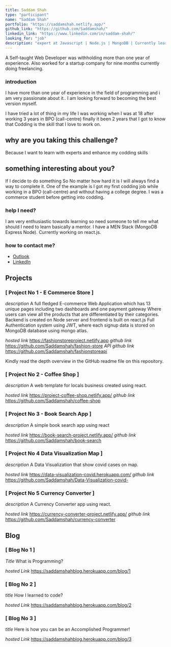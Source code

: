 ```yaml
---
title: Saddam Shah
type: "participant"
name: "Saddam Shah"
portfolio: "https://saddamshah.netlify.app/"
github_link: "https://github.com/Saddamshah/"
linkedin_link: "https://www.linkedin.com/in/saddam-shah/"
looking_for: "job"
description: "expert at Javascript | Node.js | MongoDB | Currently learning React"
---
```


A Self-taught Web Developer was withholding more than one year of experience. Also worked for a startup company for nine months currently doing freelancing.

### introduction
 
I have more than one year of experience in the field of programming and i am very passionate about it..  I am looking forward to becoming the best version myself. 

I have tried a lot of thing in my life  I was working when I was at 18 after working  3 years in BPO (call-centre) finally it been 2 years that I got to know that Codding is the skill that I love to work on. 

## why are you taking this challenge?

Because I want to learn with experts and enhance my codding skills 

## something interesting about you?

If I decide to do something So No matter how hard it is I will always find a way to complete it. One of the example is I got my first codding job while working in a BPO (call-centre) and without having a college degree. I was a commerce student before getting into codding.

### help I need?

I am very enthusiastic towards learning so need someone to tell me what should I need to learn basically a mentor.
I have a MEN Stack  (MongoDB Express Node). Currently working on react.js.

### how to contact me?

- [Outlook](mailto:shah.saddam@outlook.com)
- [LinkedIn](https://www.linkedin.com/in/saddam-shah/)

## Projects 

### [ Project No 1 - E Commerce Store ]
_description_ A full fledged E-commerce Web Application which has 13 unique pages including two dashboards and one payment gateway Where users can view all the products that are differentiated by their categories. 
Backend is created on Node server and frontend is built on react.js
Full Authentication system using JWT, where each signup data is stored on MongoDB database using mongo atlas.

_hosted link_ https://fashionstoreproject.netlify.app
_github link_ https://github.com/Saddamshah/fashion-store
_API github link_ https://github.com/Saddamshah/fashionstoreapi 

Kindly read the depth overview in the GitHub readme file on this repository.

### [ Project No 2 - Coffee Shop ] 
_description_ A web template for locals business created using react.

_hosted link_ https://project-coffee-shop.netlify.app/
_github link_ https://github.com/Saddamshah/coffee-shop

### [ Project No 3 - Book Search App ]
_description_ A simple book search app using react

_hosted link_ https://book-search-project.netlify.app/
_github link_ https://github.com/Saddamshah/book-search

### [ Project No 4 Data Visualization Map ]
_description_ A Data Visualization that show covid cases on map.

_hosted link_ https://data-visualization-covid.herokuapp.com/
_github link_ https://github.com/Saddamshah/Data-Visualization-covid-

### [ Project No 5 Currency Converter ]
_description_ A Currency Converter app using react.

_hosted link_ https://currency-converter-project.netlify.app/
_github link_ https://github.com/Saddamshah/currency-converter


## Blog

### [ Blog No 1 ]
_Title_ What is Programming?

_hosted Link_ https://saddamshahblog.herokuapp.com/blog/1

### [ Blog No 2 ]
_title_ How I learned to code?

_hosted Link_ https://saddamshahblog.herokuapp.com/blog/2

### [ Blog No 3 ]
_title_ Here is how you can be an Accomplished Programmer!

_hosted Link_ https://saddamshahblog.herokuapp.com/blog/3




